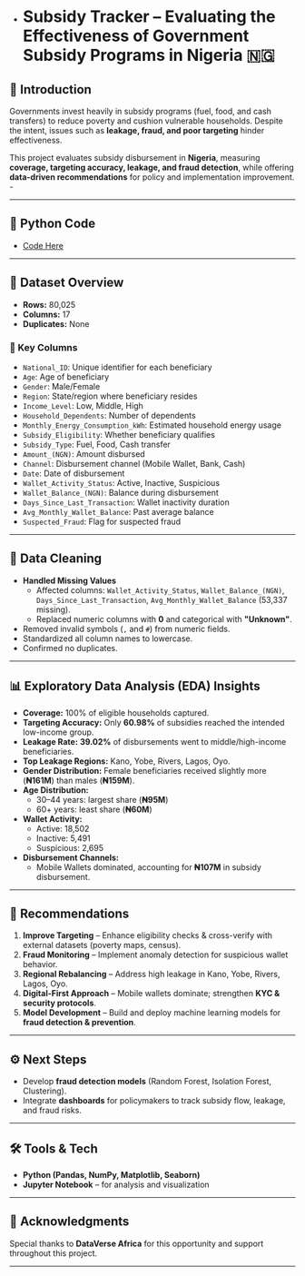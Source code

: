 - # Subsidy Tracker – Evaluating the Effectiveness of Government Subsidy Programs in Nigeria 🇳🇬

## 📌 Introduction
Governments invest heavily in subsidy programs (fuel, food, and cash transfers) to reduce poverty and cushion vulnerable households. Despite the intent, issues such as **leakage, fraud, and poor targeting** hinder effectiveness.  

This project evaluates subsidy disbursement in **Nigeria**, measuring **coverage, targeting accuracy, leakage, and fraud detection**, while offering **data-driven recommendations** for policy and implementation improvement. - 

---

## 🔗 Python Code 
- [Code Here](https://github.com/Mayreeobi/Subsidy-Tracker-Evaluating-the-Effectiveness-of-Government-Subsidy-Programs-in-Nigeria/blob/main/Subsidy%20Disbursement%20in%20Nigeria.ipynb)

---

## 📂 Dataset Overview
- **Rows:** 80,025  
- **Columns:** 17  
- **Duplicates:** None  

### 🔑 Key Columns
- `National_ID`: Unique identifier for each beneficiary  
- `Age`: Age of beneficiary  
- `Gender`: Male/Female  
- `Region`: State/region where beneficiary resides  
- `Income_Level`: Low, Middle, High  
- `Household_Dependents`: Number of dependents  
- `Monthly_Energy_Consumption_kWh`: Estimated household energy usage  
- `Subsidy_Eligibility`: Whether beneficiary qualifies  
- `Subsidy_Type`: Fuel, Food, Cash transfer  
- `Amount_(NGN)`: Amount disbursed  
- `Channel`: Disbursement channel (Mobile Wallet, Bank, Cash)  
- `Date`: Date of disbursement  
- `Wallet_Activity_Status`: Active, Inactive, Suspicious  
- `Wallet_Balance_(NGN)`: Balance during disbursement  
- `Days_Since_Last_Transaction`: Wallet inactivity duration  
- `Avg_Monthly_Wallet_Balance`: Past average balance  
- `Suspected_Fraud`: Flag for suspected fraud  

---

## 🧹 Data Cleaning
- **Handled Missing Values**  
  - Affected columns: `Wallet_Activity_Status`, `Wallet_Balance_(NGN)`, `Days_Since_Last_Transaction`, `Avg_Monthly_Wallet_Balance` (53,337 missing).  
  - Replaced numeric columns with **0** and categorical with **"Unknown"**.  
- Removed invalid symbols (`,` and `#`) from numeric fields.  
- Standardized all column names to lowercase.  
- Confirmed no duplicates.  

---

## 📊 Exploratory Data Analysis (EDA) Insights
- **Coverage:** 100% of eligible households captured.  
- **Targeting Accuracy:** Only **60.98%** of subsidies reached the intended low-income group.  
- **Leakage Rate:** **39.02%** of disbursements went to middle/high-income beneficiaries.  
- **Top Leakage Regions:** Kano, Yobe, Rivers, Lagos, Oyo.  
- **Gender Distribution:** Female beneficiaries received slightly more (**₦161M**) than males (**₦159M**).  
- **Age Distribution:**  
  - 30–44 years: largest share (**₦95M**)  
  - 60+ years: least share (**₦60M**)  
- **Wallet Activity:**  
  - Active: 18,502  
  - Inactive: 5,491  
  - Suspicious: 2,695  
- **Disbursement Channels:**  
  - Mobile Wallets dominated, accounting for **₦107M** in subsidy disbursement.  

---

## 🚀 Recommendations
1. **Improve Targeting** – Enhance eligibility checks & cross-verify with external datasets (poverty maps, census).  
2. **Fraud Monitoring** – Implement anomaly detection for suspicious wallet behavior.  
3. **Regional Rebalancing** – Address high leakage in Kano, Yobe, Rivers, Lagos, Oyo.  
4. **Digital-First Approach** – Mobile wallets dominate; strengthen **KYC & security protocols**.  
5. **Model Development** – Build and deploy machine learning models for **fraud detection & prevention**.  

---

## ⚙️ Next Steps
- Develop **fraud detection models** (Random Forest, Isolation Forest, Clustering).  
- Integrate **dashboards** for policymakers to track subsidy flow, leakage, and fraud risks.  

---

## 🛠️ Tools & Tech
- **Python (Pandas, NumPy, Matplotlib, Seaborn)**  
- **Jupyter Notebook** – for analysis and visualization


---


## 📌 Acknowledgments
Special thanks to  **DataVerse Africa** for this opportunity and support throughout this project.  

---


